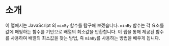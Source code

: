 # 소개

이 랩에서는 JavaScript 의 `minBy` 함수를 탐구해 보겠습니다. `minBy` 함수는 각 요소를 값에 매핑하는 함수를 기반으로 배열의 최소값을 반환합니다. 이 랩을 통해 제공된 함수를 사용하여 배열의 최소값을 찾는 방법, 즉 `minBy`를 사용하는 방법을 배우게 됩니다.
